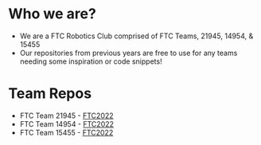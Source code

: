 # Who we are?
* We are a FTC Robotics Club comprised of FTC Teams, 21945, 14954, & 15455
* Our repositories from previous years are free to use for any teams needing some inspiration or code snippets!

# Team Repos
* FTC Team 21945 - [FTC2022](https://github.com/Avon-Roborioles/Old-2022)
* FTC Team 14954 - [FTC2022](https://github.com/Avon-Roborioles/Old_2022-14954)
* FTC Team 15455 - [FTC2022](https://github.com/Avon-Roborioles/Old-2022-15455)
